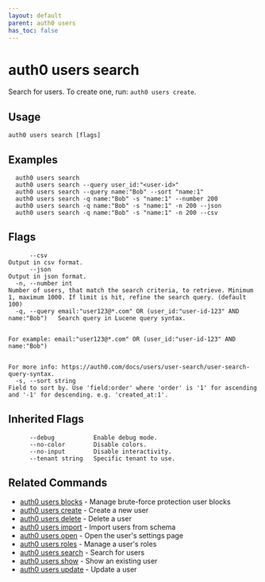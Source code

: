 ```yaml
---
layout: default
parent: auth0 users
has_toc: false
---
```

# auth0 users search

Search for users. To create one, run: `auth0 users create`.

## Usage
```
auth0 users search [flags]
```

## Examples

```
  auth0 users search
  auth0 users search --query user_id:"<user-id>"
  auth0 users search --query name:"Bob" --sort "name:1"
  auth0 users search -q name:"Bob" -s "name:1" --number 200
  auth0 users search -q name:"Bob" -s "name:1" -n 200 --json
  auth0 users search -q name:"Bob" -s "name:1" -n 200 --csv
```


## Flags

```
      --csv                                                                     Output in csv format.
      --json                                                                    Output in json format.
  -n, --number int                                                              Number of users, that match the search criteria, to retrieve. Minimum 1, maximum 1000. If limit is hit, refine the search query. (default 100)
  -q, --query email:"user123@*.com" OR (user_id:"user-id-123" AND name:"Bob")   Search query in Lucene query syntax.
                                                                                
                                                                                For example: email:"user123@*.com" OR (user_id:"user-id-123" AND name:"Bob")
                                                                                
                                                                                 For more info: https://auth0.com/docs/users/user-search/user-search-query-syntax.
  -s, --sort string                                                             Field to sort by. Use 'field:order' where 'order' is '1' for ascending and '-1' for descending. e.g. 'created_at:1'.
```


## Inherited Flags

```
      --debug           Enable debug mode.
      --no-color        Disable colors.
      --no-input        Disable interactivity.
      --tenant string   Specific tenant to use.
```


## Related Commands

- [auth0 users blocks](auth0_users_blocks.md) - Manage brute-force protection user blocks
- [auth0 users create](auth0_users_create.md) - Create a new user
- [auth0 users delete](auth0_users_delete.md) - Delete a user
- [auth0 users import](auth0_users_import.md) - Import users from schema
- [auth0 users open](auth0_users_open.md) - Open the user's settings page
- [auth0 users roles](auth0_users_roles.md) - Manage a user's roles
- [auth0 users search](auth0_users_search.md) - Search for users
- [auth0 users show](auth0_users_show.md) - Show an existing user
- [auth0 users update](auth0_users_update.md) - Update a user



